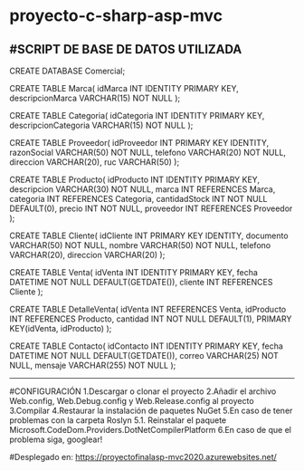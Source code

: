 # proyecto-c-sharp-asp-mvc

#SCRIPT DE BASE DE DATOS UTILIZADA
----------------------------------------
CREATE DATABASE Comercial;

CREATE TABLE Marca(
	idMarca INT IDENTITY PRIMARY KEY,
	descripcionMarca VARCHAR(15) NOT NULL
);

CREATE TABLE Categoria(
	idCategoria INT IDENTITY PRIMARY KEY,
	descripcionCategoria VARCHAR(15) NOT NULL
);

CREATE TABLE Proveedor(
	idProveedor INT PRIMARY KEY IDENTITY,
	razonSocial VARCHAR(50) NOT NULL,
	telefono VARCHAR(20) NOT NULL,
	direccion VARCHAR(20),
	ruc VARCHAR(50)
);

CREATE TABLE Producto(
	idProducto INT IDENTITY PRIMARY KEY,
	descripcion VARCHAR(30) NOT NULL,
	marca INT REFERENCES Marca,
	categoria INT REFERENCES Categoria,
	cantidadStock INT NOT NULL DEFAULT(0),
	precio INT NOT NULL,
	proveedor INT REFERENCES Proveedor
);

CREATE TABLE Cliente(
	idCliente INT PRIMARY KEY IDENTITY,
	documento VARCHAR(50) NOT NULL,
	nombre VARCHAR(50) NOT NULL,
	telefono VARCHAR(20),
	direccion VARCHAR(20)
);

CREATE TABLE Venta(
	idVenta INT IDENTITY PRIMARY KEY,
	fecha DATETIME NOT NULL DEFAULT(GETDATE()),
	cliente INT REFERENCES Cliente
);

CREATE TABLE DetalleVenta(
	idVenta INT REFERENCES Venta,
	idProducto INT REFERENCES Producto,
	cantidad INT NOT NULL DEFAULT(1),
	PRIMARY KEY(idVenta, idProducto)
);

CREATE TABLE Contacto(
	idContacto INT IDENTITY PRIMARY KEY,
	fecha DATETIME NOT NULL DEFAULT(GETDATE()),
	correo VARCHAR(25) NOT NULL,
	mensaje  VARCHAR(255) NOT NULL
);


----------------------------------------

#CONFIGURACIÓN
1.Descargar o clonar el proyecto
2.Añadir el archivo Web.config, Web.Debug.config y Web.Release.config al proyecto
3.Compilar
4.Restaurar la instalación de paquetes NuGet
5.En caso de tener problemas con la carpeta Roslyn
  5.1. Reinstalar el paquete Microsoft.CodeDom.Providers.DotNetCompilerPlatform
6.En caso de que el problema siga, googlear!

#Desplegado en: https://proyectofinalasp-mvc2020.azurewebsites.net/

